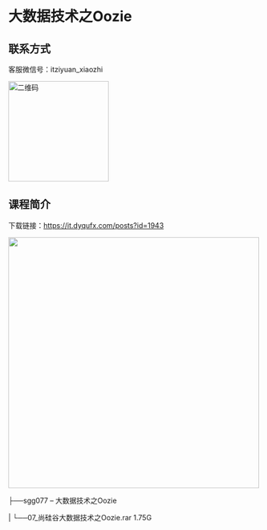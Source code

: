 # 大数据技术之Oozie

## 联系方式

客服微信号：itziyuan_xiaozhi

<img src="https://ziyuanyun.oss-cn-guangzhou.aliyuncs.com/common/20240614073449/666b82192834a.jpg" width="200" height="200" alt="二维码">

## 课程简介

下载链接：https://it.dyqufx.com/posts?id=1943

<img src="https://ziyuanyun.oss-cn-guangzhou.aliyuncs.com/yun/20240515183610/6644901ac0398.jpg" width="500" alt="">

  ├──sgg077 &#8211; 大数据技术之Oozie

 | └──07_尚硅谷大数据技术之Oozie.rar 1.75G

  